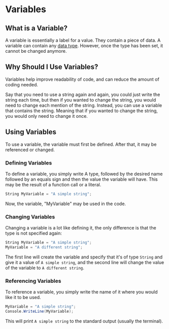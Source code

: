 # Variables

## What is a Variable?

A variable is essentially a label for a value. They contain a piece of data. A variable can contain any [data type](DATATYPES.md). However, once the type has been set, it cannot be changed anymore.

## Why Should I Use Variables?

Variables help improve readability of code, and can reduce the amount of coding needed.

Say that you need to use a string again and again, you could just write the string each time, but then if you wanted to change the string, you would need to change each mention of the string. Instead, you can use a variable that contains the string. Meaning that if you wanted to change the string, you would only need to change it once.

## Using Variables

To use a variable, the variable must first be defined. After that, it may be referenced or changed.

### Defining Variables

To define a variable, you simply write A type, followed by the desired name followed by an equals sign and then the value the variable will have. This may be the result of a function call or a literal.

```cs
String MyVariable = "A simple string";
```

Now, the variable, "MyVariable" may be used in the code.

### Changing Variables

Changing a variable is a lot like defining it, the only difference is that the type is not specified again:

```cs
String MyVariable = "A simple string";
MyVariable = "A different string";
```

The first line will create the variable and specify that it's of type `String` and give it a value of `A simple string`, and the second line will change the value of the variable to `A different string`.

### Referencing Variables

To reference a variable, you simply write the name of it where you would like it to be used.

```cs
MyVariable = "A simple string";
Console.WriteLine(MyVariable);
```

This will print `A simple string` to the standard output (usually the terminal).

